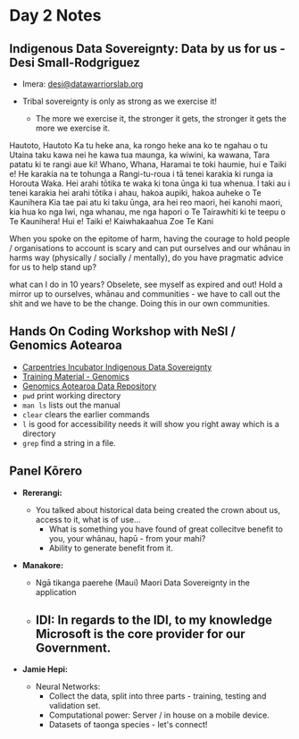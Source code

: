 # Day 2 Notes

## Indigenous Data Sovereignty: Data by us for us - Desi Small-Rodgriguez
- Imera: desi@datawarriorslab.org

- Tribal sovereignty is only as strong as we exercise it!
  - The more we exercise it, the stronger it gets, the stronger it gets the more we exercise it.

Hautoto, Hautoto
Ka tu heke ana, ka rongo heke ana ko te ngahau o tu
Utaina taku kawa nei he kawa tua maunga, ka wiwini, ka wawana, Tara patatu ki te rangi aue ki!
Whano, Whana, Haramai te toki haumie, hui e
Taiki e!
He karakia na te tohunga a Rangi-tu-roua i tā tenei karakia ki runga ia Horouta Waka. Hei arahi tōtika te waka ki tona ūnga ki tua whenua.
I taki au i tenei karakia hei arahi tōtika i ahau, hakoa aupiki, hakoa auheke o Te Kaunihera Kia tae pai atu ki taku ūnga, ara hei reo maori, hei kanohi maori, kia hua ko nga Iwi, nga whanau, me nga hapori o Te Tairawhiti ki te teepu o Te Kaunihera!
Hui e! Taiki e!
Kaiwhakaahua Zoe Te Kani

When you spoke on the epitome of harm, having the courage to hold people / organisations to account is scary and can put ourselves and our whānau in harms way (physically / socially / mentally), do you have pragmatic advice for us to help stand up?

what can I do in 10 years?
Obselete, see myself as expired and out!
Hold a mirror up to ourselves, whānau and communities - we have to call out the shit and we have to be the change.
Doing this in our own communities.


## Hands On Coding Workshop with NeSI / Genomics Aotearoa

- [Carpentries Incubator Indigenous Data Sovereignty](https://carpentries-incubator.github.io/Indigenous-Data-Sovereignty/)
- [Training Material - Genomics](https://genomicsaotearoa.github.io/IndigiDataAotearoa-IntroToShell/)
- [Genomics Aotearoa Data Repository](https://data.agdr.org.nz/)
- `pwd` print working directory
- `man ls` lists out the manual
- `clear` clears the earlier commands
- `l` is good for accessibility needs it will show you right away which is a directory
- `grep` find a string in a file.


## Panel Kōrero

- **Rererangi:**
  - You talked about historical data being created the crown about us, access to it, what is of use...
    - What is something you have found of great collecitve benefit to you, your whānau, hapū - from your mahi?
    - Ability to generate benefit from it.

- **Manakore:**
  - Ngā tikanga paerehe (Maui) Maori Data Sovereignty in the application
  - IDI: In regards to the IDI, to my knowledge Microsoft is the core provider for our Government.
    - 

- **Jamie Hepi:**
  - Neural Networks: 
     - Collect the data, split into three parts - training, testing and validation set.
     - Computational power: Server / in house on a mobile device.
     - Datasets of taonga species - let's connect!
